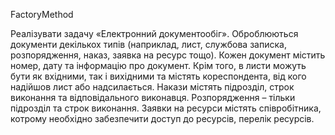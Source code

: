 ﻿FactoryMethod

 Реалізувати задачу «Електронний документообіг». Оброблюються 
документи декількох типів (наприклад, лист, службова записка, 
розпорядження, наказ, заявка на ресурс тощо). Кожен документ містить 
номер, дату та інформацію про документ. Крім того, в листи можуть бути 
як вхідними, так і вихідними та містять кореспондента, від кого надійшов 
лист або надсилається. Накази містять підрозділ, строк виконання та 
відповідального виконавця. Розпорядження – тільки підрозділ та строк 
виконання. Заявки на ресурси містять співробітника, котрому необхідно 
забезпечити доступ до ресурсів, перелік ресурсів.

